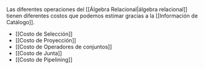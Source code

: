 Las diferentes operaciones del [[Álgebra Relacional|álgebra relacional]] tienen diferentes costos que podemos estimar gracias a la [[Información de Catálogo]].  
- [[Costo de Selección]]
- [[Costo de Proyección]]
- [[Costo de Operadores de conjuntos]]
- [[Costo de Junta]]
- [[Costo de Pipelining]]